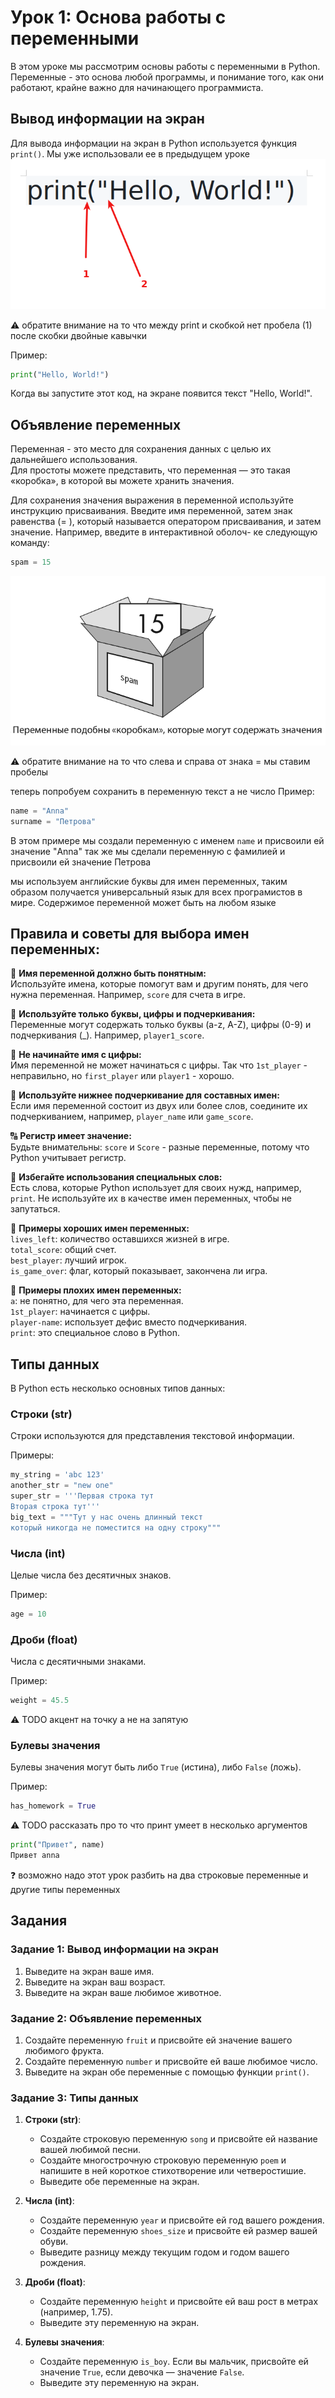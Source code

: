 # Урок 1: Основа работы с переменными

В этом уроке мы рассмотрим основы работы с переменными в Python. Переменные - это основа любой программы, и понимание того, как они работают, крайне важно для начинающего программиста.

## Вывод информации на экран

Для вывода информации на экран в Python используется функция `print()`.
Мы уже использовали ее в предыдущем уроке
![рисунок1](images/u1_img0.png)

:warning: обратите внимание на то что между print и скобкой нет пробела (1)  
после скобки двойные кавычки

Пример:
```python
print("Hello, World!")
```
Когда вы запустите этот код, на экране появится текст "Hello, World!".

## Объявление переменных

Переменная - это место для сохранения данных с целью их дальнейшего использования.   
Для простоты можете представить, что переменная — это такая «коробка», в которой вы можете хранить значения.   

Для сохранения значения выражения в переменной используйте инструкцию присваивания. 
Введите имя переменной, затем знак равенства (= ), который называется оператором
присваивания, и затем значение. Например, введите в интерактивной оболоч-
ке следующую команду:
```python
spam = 15
```


![рисунок1](images/u1_img1.png)

:warning: обратите внимание на то что слева и справа от знака = мы ставим пробелы

теперь попробуем сохранить в переменную текст а не число
Пример:
```python
name = "Anna"
surname = "Петрова"
```
В этом примере мы создали переменную с именем `name` и присвоили ей значение "Anna"
так же мы сделали переменную  с фамилией и присвоили ей значение Петрова

мы используем английские буквы для имен переменных, таким образом получается универсальный язык для всех програмистов в мире.
Содержимое переменной может быть на любом языке

## Правила и советы для выбора имен переменных:

📛 **Имя переменной должно быть понятным:**  
Используйте имена, которые помогут вам и другим понять, для чего нужна переменная. Например, `score` для счета в игре.  

🔡 **Используйте только буквы, цифры и подчеркивания:**  
Переменные могут содержать только буквы (a-z, A-Z), цифры (0-9) и подчеркивания (_). Например, `player1_score`.  

🚫 **Не начинайте имя с цифры:**  
Имя переменной не может начинаться с цифры. Так что `1st_player` - неправильно, но `first_player` или `player1` - хорошо.  

🐫 **Используйте нижнее подчеркивание для составных имен:**  
Если имя переменной состоит из двух или более слов, соедините их подчеркиванием, например, `player_name` или `game_score`.  

🔠 **Регистр имеет значение:**  
Будьте внимательны: `score` и `Score` - разные переменные, потому что Python учитывает регистр.  

🚷 **Избегайте использования специальных слов:**  
Есть слова, которые Python использует для своих нужд, например, `print`. Не используйте их в качестве имен переменных, чтобы не запутаться.  

🎉 **Примеры хороших имен переменных:**  
`lives_left`: количество оставшихся жизней в игре.  
`total_score`: общий счет.  
`best_player`: лучший игрок.  
`is_game_over`: флаг, который показывает, закончена ли игра.  

🚨 **Примеры плохих имен переменных:**  
`a`: не понятно, для чего эта переменная.  
`1st_player`: начинается с цифры.  
`player-name`: использует дефис вместо подчеркивания.  
`print`: это специальное слово в Python.  

## Типы данных

В Python есть несколько основных типов данных:

### Строки  (str)

Строки используются для представления текстовой информации. 

Примеры:
```python
my_string = 'abc 123'
another_str = "new one"
super_str = '''Первая строка тут
Вторая строка тут'''
big_text = """Тут у нас очень длинный текст
который никогда не поместится на одну строку"""
```

### Числа (int)

Целые числа без десятичных знаков. 

Пример:
```python
age = 10
```

### Дроби (float)

Числа с десятичными знаками. 

Пример:
```python
weight = 45.5
```
:warning: TODO акцент на точку а не на запятую

### Булевы значения

Булевы значения могут быть либо `True` (истина), либо `False` (ложь). 

Пример:
```python
has_homework = True
```

:warning: TODO рассказать про то что принт умеет в несколько аргументов
```python
print("Привет", name)
Привет anna

```
:question:
возможно надо этот урок разбить на два
строковые переменные и другие типы переменных
## Задания

### Задание 1: Вывод информации на экран

1. Выведите на экран ваше имя.
2. Выведите на экран ваш возраст.
3. Выведите на экран ваше любимое животное.

### Задание 2: Объявление переменных

1. Создайте переменную `fruit` и присвойте ей значение вашего любимого фрукта.
2. Создайте переменную `number` и присвойте ей ваше любимое число.
3. Выведите на экран обе переменные с помощью функции `print()`.

### Задание 3: Типы данных

1. **Строки (str)**:
   - Создайте строковую переменную `song` и присвойте ей название вашей любимой песни.
   - Создайте многострочную строковую переменную `poem` и напишите в ней короткое стихотворение или четверостишие.
   - Выведите обе переменные на экран.

2. **Числа (int)**:
   - Создайте переменную `year` и присвойте ей год вашего рождения.
   - Создайте переменную `shoes_size` и присвойте ей размер вашей обуви.
   - Выведите разницу между текущим годом и годом вашего рождения.

3. **Дроби (float)**:
   - Создайте переменную `height` и присвойте ей ваш рост в метрах (например, 1.75).
   - Выведите эту переменную на экран.

4. **Булевы значения**:
   - Создайте переменную `is_boy`. Если вы мальчик, присвойте ей значение `True`, если девочка — значение `False`.
   - Выведите эту переменную на экран.
